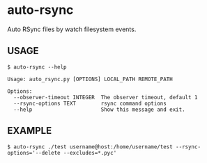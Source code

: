 # auto-rsync

Auto RSync files by watch filesystem events.

## USAGE

    $ auto-rsync --help
    
    Usage: auto_rsync.py [OPTIONS] LOCAL_PATH REMOTE_PATH
    
    Options:
      --observer-timeout INTEGER  The observer timeout, default 1
      --rsync-options TEXT        rsync command options
      --help                      Show this message and exit.

## EXAMPLE

    $ auto-rsync ./test username@host:/home/username/test --rsync-options='--delete --excludes=*.pyc'
